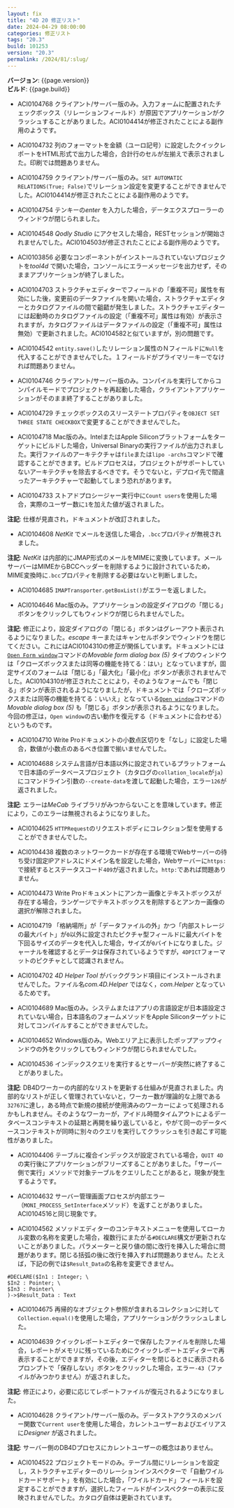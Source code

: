 ```yaml
---
layout: fix
title: "4D 20 修正リスト"
date: 2024-04-29 08:00:00
categories: 修正リスト
tags: "20.3"
build: 101253
version: "20.3"
permalink: /2024/81/:slug/
---
```


**バージョン**: {{page.version}}  
**ビルド**: {{page.build}} 

* ACI0104768 クライアント/サーバー版のみ。入力フォームに配置されたチェックボックス（リレーションフィールド）が原因でアプリケーションがクラッシュすることがありました。ACI0104414が修正されたことによる副作用のようです。

* ACI0104732 列のフォーマットを金額（ユーロ記号）に設定したクイックレポートをHTML形式で出力した場合，合計行のセルが左揃えで表示されました。印刷では問題ありません。

* ACI0104759 クライアント/サーバー版のみ。`SET AUTOMATIC RELATIONS(True; False)`でリレーション設定を変更することができませんでした。ACI0104414が修正されたことによる副作用のようです。

* ACI0104754 テンキーの*enter* を入力した場合，データエクスプローラーのウィンドウが閉じられました。

* ACI0104548 *Qodly Studio* にアクセスした場合，RESTセッションが開始されませんでした。ACI0104503が修正されたことによる副作用のようです。

* ACI0103856 必要なコンポーネントがインストールされていないプロジェクトを*tool4d* で開いた場合，コンソールにエラーメッセージを出力せず，そのままアプリケーションが終了しました。

* ACI0104703 ストラクチャエディターでフィールドの「重複不可」属性を有効にした後，変更前のデータファイルを開いた場合，ストラクチャエディターとカタログファイルの間で齟齬が発生しました。ストラクチャエディターには起動時のカタログファイルの設定（「重複不可」属性は有効）が表示されますが，カタログファイルはデータファイルの設定（「重複不可」属性は無効）で更新されました。ACI0104582と似ていますが，別の問題です。

* ACI0104542 `entity.save()`したリレーション属性のＮフィールドに`Null`を代入することができませんでした。１フィールドがプライマリーキーでなければ問題ありません。

* ACI0104746 クライアント/サーバー版のみ。コンパイルを実行してからコンパイルモードでプロジェクトを再起動した場合，クライアントアプリケーションがそのまま終了することがありました。

* ACI0104729 チェックボックスのスリーステートプロパティを`OBJECT SET THREE STATE CHECKBOX`で変更することができませんでした。

* ACI0104718 Mac版のみ。IntelまたはApple Siliconプラットフォームをターゲットにビルドした場合，Universal Binaryの実行ファイルが出力されました。実行ファイルのアーキテクチャは`file`または`lipo -archs`コマンドで確認することができます。ビルドプロセスは，プロジェクトがサポートしていないアーキテクチャを除去するべきです。そうでないと，デプロイ先で間違ったアーキテクチャーで起動してしまう恐れがあります。

* ACI0104733 ストアドプロシージャー実行中に`Count users`を使用した場合，実際のユーザー数に`1`を加えた値が返されました。

**注記**: 仕様が見直され，ドキュメントが改訂されました。

* ACI0104608 *NetKit* でメールを送信した場合，`.bcc`プロパティが無視されました。

**注記**: *NetKit* は内部的にJMAP形式のメールをMIMEに変換しています。メールサーバーはMIMEからBCCヘッダーを削除するように設計されているため，MIME変換時に`.bcc`プロパティを削除する必要はないと判断しました。

* ACI0104685 `IMAPTransporter.getBoxList()`がエラーを返しました。

* ACI0104646 Mac版のみ。アプリケーションの設定ダイアログの「閉じる」ボタンをクリックしてもウィンドウが閉じられませんでした。

**注記**: 修正により，設定ダイアログの「閉じる」ボタンはグレーアウト表示されるようになりました。*escape* キーまたはキャンセルボタンでウィンドウを閉じてください。これにはACI0104310の修正が関係しています。ドキュメントには[`Open Form window`](https://doc.4d.com/4Dv20R3/4D/20-R3/Window-Types.300-6532177.ja.html)コマンドの*Movable form dialog box (5)* タイプのウィンドウは「クローズボックスまたは同等の機能を持てる：はい」となっていますが，固定サイズのフォームは「閉じる」「最大化」「最小化」ボタンが表示されませんでした。ACI0104310が修正されたことにより，そのようなフォームでも「閉じる」ボタンが表示されるようになりましたが，ドキュメントでは「クローズボックスまたは同等の機能を持てる：いいえ」となっている[`Open window`](https://doc.4d.com/4Dv20R3/4D/20-R3/Window-Types-compatibility.300-6532197.ja.html)コマンドの*Movable dialog box (5)* も「閉じる」ボタンが表示されるようになりました。今回の修正は，`Open window`の古い動作を復元する（ドキュメントに合わせる）というものです。

* ACI0104710 Write Proドキュメントの小数点区切りを「なし」に設定した場合，数値が小数点のあるべき位置で揃いませんでした。

* ACI0104688 システム言語が日本語以外に設定されているプラットフォームで日本語のデータベースプロジェクト（カタログの`collation_locale`が`ja`）にコマンドライン引数の`--create-data`を渡して起動した場合，エラー`126`が返されました。

**注記**: エラーは*MeCab* ライブラリがみつからないことを意味しています。修正により，このエラーは無視されるようになりました。

* ACI0104625 `HTTPRequest`のリクエストボディにコレクション型を使用することができませんでした。

* ACI0104438 複数のネットワークカードが存在する環境でWebサーバーの待ち受け固定IPアドレスにドメイン名を設定した場合，Webサーバーに`https:`で接続するとステータスコード`409`が返されました。`http:`であれば問題ありません。

* ACI0104473 Write Proドキュメントにアンカー画像とテキストボックスが存在する場合，ランゲージでテキストボックスを削除するとアンカー画像の選択が解除されました。

* ACI0104719 「格納場所」が「データファイルの外」かつ「内部ストレージの最大バイト」が`0`以外に設定されたピクチャ型フィールドに最大バイトを下回るサイズのデータを代入した場合，サイズが`0`バイトになりました。ジャーナルを確認するとデータは保存されているようですが，`4DPICT`フォーマットのピクチャとして認識されません。

* ACI0104702 *4D Helper Tool* がバックグランド項目にインストールされませんでした。ファイル名*com.4D.Helper* ではなく，*com.Helper* となっているためです。

* ACI0104689 Mac版のみ。システムまたはアプリの言語設定が日本語設定されていない場合，日本語名のフォームメソッドをApple Siliconターゲットに対してコンパイルすることができませんでした。

* ACI0104652 Windows版のみ。Webエリア上に表示したポップアップウィンドウの外をクリックしてもウィンドウが閉じられませんでした。

* ACI0104536 インデックスクエリを実行するとサーバーが突然に終了することがありました。

**注記**: DB4Dワーカーの内部的なリストを更新する仕組みが見直されました。内部的なリストが正しく管理されていないと，ワーカー数が理論的な上限である`32767`に達し，ある時点で新規の接続が使用済みのワーカーによって処理されるかもしれません。そのようなワーカーが，アイドル時間タイムアウトによるデータベースコンテキストの延期と再開を繰り返していると，やがて同一のデータベースコンテキストが同時に別々のクエリを実行してクラッシュを引き起こす可能性がありました。

* ACI0104406 テーブルに複合インデックスが設定されている場合，`QUIT 4D`の実行後にアプリケーションがフリーズすることがありました。「サーバー側で実行」メソッドで対象テーブルをクエリしたことがあると，現象が発生するようです。

* ACI0104632 サーバー管理画面プロセスが内部エラー（`MONI_PROCESS_SetInterface`メソッド）を返すことがありました。ACI0104516と同じ現象です。

* ACI0104562 メソッドエディターのコンテキストメニューを使用してローカル変数の名称を変更した場合，複数行にまたがる`#DECLARE`構文が更新されないことがありました。パラメーターと戻り値の間に改行を挿入した場合に問題があります。閉じる括弧の後に改行を挿入すれば問題ありません。たとえば，下記の例では`$Result_Data`の名称を変更できません。

```4d
#DECLARE($In1 : Integer; \
$In2 : Pointer; \
$In3 : Pointer\
)->$Result_Data : Text
```

* ACI0104675 再帰的なオブジェクト参照が含まれるコレクションに対して`Collection.equal()`を使用した場合，アプリケーションがクラッシュしました。

* ACI0104639 クイックレポートエディターで保存したファイルを削除した場合，レポートがメモリに残っているためにクイックレポートエディターで再表示することができますが，その後，エディターを閉じるときに表示されるプロンプトで「保存しない」ボタンをクリックした場合，エラー`-43`（ファイルがみつかりません）が返されました。

**注記**: 修正により，必要に応じてレポートファイルが復元されるようになりました。

* ACI0104628 クライアント/サーバー版のみ。データストアクラスのメンバー関数で`Current user`を使用した場合，カレントユーザーおよびエイリアスに*Designer* が返されました。

**注記**: サーバー側のDB4Dプロセスにカレントユーザーの概念はありません。

* ACI0104522 プロジェクトモードのみ。テーブル間にリレーションを設定し，ストラクチャエディターのリレーションインスペクターで「自動ワイルドカードサポート」を有効にした場合，「ワイルドカード」フィールドを設定することができますが，選択したフィールドがインスペクターの表示に反映されませんでした。カタログ自体は更新されています。